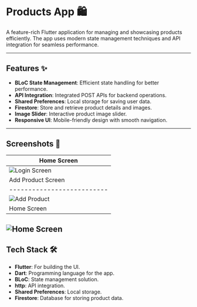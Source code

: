 # Products App 🛍️

A feature-rich Flutter application for managing and showcasing products efficiently. The app uses modern state management techniques and API integration for seamless performance.

---

## Features ✨
- **BLoC State Management**: Efficient state handling for better performance.
- **API Integration**: Integrated POST APIs for backend operations.
- **Shared Preferences**: Local storage for saving user data.
- **Firestore**: Store and retrieve product details and images.
- **Image Slider**: Interactive product image slider.
- **Responsive UI**: Mobile-friendly design with smooth navigation.

---

## Screenshots 📸

| Home Screen             | 
|--------------------------|
| ![Login Screen](https://blogger.googleusercontent.com/img/b/R29vZ2xl/AVvXsEh4YSSs1_Y4P2Fa4uBZ-2I-qVLeWCiVnQtji7kpR_yVBk1jjP-kKJOJIZLzPDpEiVWqZYmtg79jpWd-hTU-c1MXUgo4h1rAaAd-4ZBYp4BRUf3-EBUNHJ2zm8f0JZECcbtiAB8zXAdVWbZMiIrzZxQ7JOsi7f0dlBZdh_rENGeBF4QK3U8y76rKzfx3yHjO/s856/Screenshot%202024-12-18%20210429.png) | 
| Add Product Screen       | 
|--------------------------|
| ![Add Product](https://blogger.googleusercontent.com/img/b/R29vZ2xl/AVvXsEiEEqp2DtFsEc1WVsi0GVqjcgvDAnHY0IOXIHkhF8QkpNE0A-OHUDMndeamxLGtFExaQMtYSnv37K2CqWZGXoyTooytXwq5nXR1i2rSZHTsnD80eZPAOiGV2It9tgZv7Ja-86WO7sQe-Kf6I6NGJihjhC_j78l4ik8rkvvcHSan-VupHtkwllxwInBr9KKw/s675/Screenshot%202024-12-18%20211227.png) | 
| Home Screen    |
![Home Screen](https://blogger.googleusercontent.com/img/b/R29vZ2xl/AVvXsEg5ToWISbDSnoOCnF8-jyeWYXVZOmyfGAuSBrejmsRYnWKNAffeZEFaprs9wel0HuqG3pV21EGs8fOROfS5D1Dec5jvkvVqhrRRcjSFVP8XDy4Q9RRdmstjSWipIdIBif7opEqjWcorQXAb6sccYzFQE4KbGReFMDU3Esl0sgC2_KxBw6rnzXtkiEDJvFVE/s897/Screenshot%202024-12-18%20211208.png)
---

## Tech Stack 🛠️
- **Flutter**: For building the UI.
- **Dart**: Programming language for the app.
- **BLoC**: State management solution.
- **http**: API integration.
- **Shared Preferences**: Local storage.
- **Firestore**: Database for storing product data.


